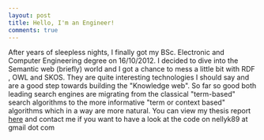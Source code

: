 ```yaml
---
layout: post
title: Hello, I'm an Engineer!
comments: true
---
```

After years of sleepless nights, I finally got my BSc. Electronic and Computer Engineering degree on 16/10/2012.
I decided to dive into the Semantic web (briefly) world and I got a chance to mess a little bit with RDF , OWL and SKOS. They are quite interesting technologies I should say and are a good step towards building the "Knowledge web". So far so good both leading search engines are migrating from the classical "term-based" search algorithms to the more informative "term or context based" algorithms which in a way are more natural.
You can view my thesis report [here](https://docs.google.com/open?id=0B4vTPjLX2y2dcVRJYVh0U1lTdGc) and contact me if you want to have a look at the code on nellyk89 at gmail dot com
